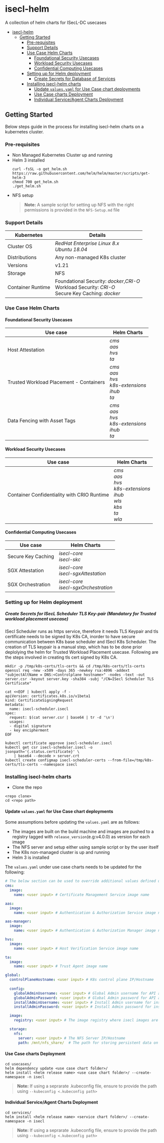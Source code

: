 # isecl-helm

A collection of helm charts for ISecL-DC usecases


<!-- @import "[TOC]" {cmd="toc" depthFrom=1 depthTo=6 orderedList=false} -->

<!-- code_chunk_output -->

- [isecl-helm](#isecl-helm)
  - [Getting Started](#getting-started)
    - [Pre-requisites](#pre-requisites)
    - [Support Details](#support-details)
    - [Use Case Helm Charts](#use-case-helm-charts)
      - [Foundational Security Usecases](#foundational-security-usecases)
      - [Workload Security Usecases](#workload-security-usecases)
      - [Confidential Computing Usecases](#confidential-computing-usecases)
    - [Setting up for Helm deployment](#setting-up-for-helm-deployment)
        - [Create Secrets for Database of Services](#create-secrets-for-database-of-services)
    - [Installing isecl-helm charts](#installing-isecl-helm-charts)
      - [Update `values.yaml` for Use Case chart deployments](#update-valuesyaml-for-use-case-chart-deployments)
      - [Use Case charts Deployment](#use-case-charts-deployment)
      - [Individual Service/Agent Charts Deployment](#individual-serviceagent-charts-deployment)

<!-- /code_chunk_output -->


## Getting Started
Below steps guide in the process for installing isecl-helm charts on a kubernetes cluster.

### Pre-requisites
* Non Managed Kubernetes Cluster up and running
* Helm 3 installed
  ```shell
  curl -fsSL -o get_helm.sh https://raw.githubusercontent.com/helm/helm/master/scripts/get-helm-3
  chmod 700 get_helm.sh
  ./get_helm.sh
  ```
* NFS setup
  > **Note:** A sample script for setting up NFS with the right permissions is provided in the `NFS-Setup.md` file

### Support Details

| Kubernetes        | Details                                                      |
| ----------------- | ------------------------------------------------------------ |
| Cluster OS        | *RedHat Enterprise Linux 8.x* <br/>*Ubuntu 18.04*            |
| Distributions     | Any non-managed K8s cluster                                  |
| Versions          | v1.21                                                        |
| Storage           | NFS                                                          |
| Container Runtime | Foundational Security: *docker*,*CRI-O*<br/>Workload Security: *CRI-O*<br/>Secure Key Caching: *docker* |

### Use Case Helm Charts 

#### Foundational Security Usecases

| Use case                                | Helm Charts                                        |
| --------------------------------------- | -------------------------------------------------- |
| Host Attestation                        | *cms*<br />*aas*<br />*hvs*<br />*ta*          |
| Trusted Workload Placement - Containers | *cms*<br />*aas*<br />*hvs*<br />*k8s-extensions*<br />*ihub*<br />*ta* |
| Data Fencing with Asset Tags            | *cms*<br />*aas*<br />*hvs*<br />*k8s-extensions*<br />*ihub*<br />*ta*              |

#### Workload Security Usecases

| Use case                                      | Helm Charts                                     |
| --------------------------------------------- | ----------------------------------------------- |
| Container Confidentiality with CRIO Runtime   | *cms*<br />*aas*<br />*hvs*<br />*k8s-extensions*<br />*ihub*<br />*wls*<br />*kbs*<br />*ta*<br />*wla*   |

#### Confidential Computing Usecases

| Use case           | Helm Charts                              |
| ------------------ | ---------------------------------------- |
| Secure Key Caching | *isecl-core*<br />*isecl-skc*            |
| SGX Attestation    | *isecl-core*<br />*isecl-sgxAttestation* |
| SGX Orchestration  | *isecl-core*<br />*isecl-sgxOrchestration*  |


### Setting up for Helm deployment

##### Create Secrets for ISecL Scheduler TLS Key-pair (Mandatory for Trusted workload placement usecase)
ISecl Scheduler runs as https service, therefore it needs TLS Keypair and tls certificate needs to be signed by K8s CA, inorder to have secure communication between K8s base scheduler and ISecl K8s Scheduler.
The creation of TLS keypair is a manual step, which has to be done prior deplolying the helm for Trusted Workload Placement usecase. 
Following are the steps involved in creating tls cert signed by K8s CA.
```shell
mkdir -p /tmp/k8s-certs/tls-certs && cd /tmp/k8s-certs/tls-certs
openssl req -new -x509 -days 365 -newkey rsa:4096 -addext "subjectAltName = DNS:<Controlplane hostname>" -nodes -text -out server.csr -keyout server.key -sha384 -subj "/CN=ISecl Scheduler TLS Certificate"

cat <<EOF | kubectl apply -f -
apiVersion: certificates.k8s.io/v1beta1
kind: CertificateSigningRequest
metadata:
  name: isecl-scheduler.isecl
spec:
  request: $(cat server.csr | base64 | tr -d '\n')
  usages:
  - digital signature
  - key encipherment
EOF

kubectl certificate approve isecl-scheduler.isecl
kubectl get csr isecl-scheduler.isecl -o jsonpath='{.status.certificate}' \
    | base64 --decode > server.crt
kubectl create configmap isecl-scheduler-certs --from-file=/tmp/k8s-certs/tls-certs --namespace isecl
```

### Installing isecl-helm charts

* Clone the repo
```shell
<repo clone>
cd <repo path>
```

#### Update `values.yaml` for Use Case chart deployments

Some assumptions before updating the `values.yaml` are as follows:
* The images are built on the build machine and images are pushed to a registry tagged with `release_version`(e.g:v4.0.0) as version for each image
* The NFS server and setup either using sample script or by the user itself
* The K8s non-managed cluster is up and running
* Helm 3 is installed

The `values.yaml` under use case charts needs to be updated for the following:
```yaml
# The below section can be used to override additional values defined under each of the dependent charts
cms:
  image:
    name: <user input> # Certificate Management Service image name

aas:
  image:
    name: <user input> # Authentication & Authorization Service image name

aas-manager:
  image:
    name: <user input> # Authentication & Authorization Manager image name

hvs:
  image:
    name: <user input> # Host Verification Service image name

ta: 
  image:
    name: <user input> # Trust Agent image name

global:
  controlPlaneHostname: <user input> # K8s control plane IP/Hostname
  
  config:
    globalAdminUsername: <user input> # Global Admin username for API access
    globalAdminPassword: <user input> # Global Admin password for API access
    installAdminUsername: <user input> # Install Admin username for installing services
    installAdminPassword: <user input> # Install Admin password for installing services

  image:
    registry: <user input> # The image registry where isecl images are pushed

  storage:
    nfs:
      server: <user input> # The NFS Server IP/Hostname
      path: /mnt/nfs_share/  # The path for storing persistent data on NFS (Default: /mnt/nfs_share/)
```

#### Use Case charts Deployment

```shell
cd usecases/
helm dependency update <use case chart folder>/
helm install <helm release name> <use case chart folder>/ --create-namespace -n isecl
```
> **Note:** If using a seprarate .kubeconfig file, ensure to provide the path using `--kubeconfig <.kubeconfig path>`

#### Individual Service/Agent Charts Deployment

```shell
cd services/
helm install <helm release name> <service chart folder>/ --create-namespace -n isecl 
```
> **Note:** If using a seprarate .kubeconfig file, ensure to provide the path using `--kubeconfig <.kubeconfig path>`

